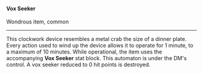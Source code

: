 #### Vox Seeker

Wondrous item, common

---

This clockwork device resembles a metal crab the size of a dinner plate. Every action used to wind up the device allows it to operate for 1 minute, to a maximum of 10 minutes. While operational, the item uses the accompanying **Vox Seeker** stat block. This automaton is under the DM's control. A vox seeker reduced to 0 hit points is destroyed.